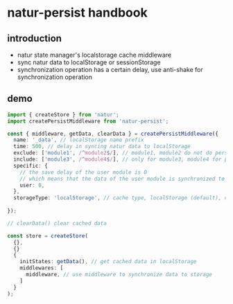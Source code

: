 # natur-persist handbook

## introduction

- natur state manager's localstorage cache middleware
- sync natur data to localStorage or sessionStorage
- synchronization operation has a certain delay, use anti-shake for synchronization operation


## demo

```typescript
import { createStore } from 'natur';
import createPersistMiddleware from 'natur-persist';

const { middleware, getData, clearData } = createPersistMiddleware({
  name: '_data', // localStorage name prefix
  time: 500, // delay in syncing natur data to localStorage
  exclude: ['module1', /^module2$/], // module1, module2 do not do persistent cache
  include: ['module3', /^module4$/], // only for module3, module4 for persistent cache
  specific: {
    // the save delay of the user module is 0
    // which means that the data of the user module is synchronized to localStorage.
    user: 0, 
  },
  storageType: 'localStorage', // cache type, localStorage (default), or sessionStorage;
  
});

// clearData() clear cached data

const store = createStore(
  {},
  {}
  {
    initStates: getData(), // get cached data in localStorage
    middlewares: [
      middleware, // use middleware to synchronize data to storage
    ]
  }
);

```